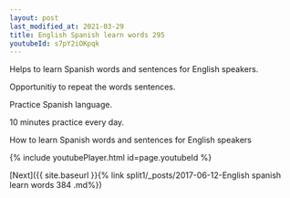 ```yaml
---
layout: post
last_modified_at: 2021-03-29
title: English Spanish learn words 295 
youtubeId: s7pY2iOKpqk
---
```

 
 
Helps to learn Spanish words and sentences for English speakers.

Opportunitiy to repeat the words sentences. 

Practice Spanish language. 
 
10 minutes practice every day. 
 
How to learn Spanish words and sentences for English speakers 
 
{% include youtubePlayer.html id=page.youtubeId %}
 
 
[Next]({{ site.baseurl }}{% link  split1/_posts/2017-06-12-English spanish learn words 384 .md%})
 
